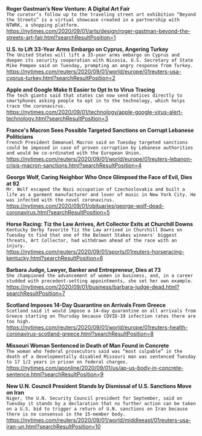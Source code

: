 **Roger Gastman’s New Venture: A Digital Art Fair**\
`The curator’s follow up to the traveling street art exhibition “Beyond the Streets” is a virtual showcase created in a partnership with NTWRK, a shopping platform.`\
https://nytimes.com/2020/09/01/arts/design/roger-gastman-beyond-the-streets-art-fair.html?searchResultPosition=1

**U.S. to Lift 33-Year Arms Embargo on Cyprus, Angering Turkey**\
`The United States will lift a 33-year arms embargo on Cyprus and deepen its security cooperation with Nicosia, U.S. Secretary of State Mike Pompeo said on Tuesday, prompting an angry response from Turkey.`\
https://nytimes.com/reuters/2020/09/01/world/europe/01reuters-usa-cyprus-turkey.html?searchResultPosition=2

**Apple and Google Make It Easier to Opt In to Virus Tracing**\
`The tech giants said that states can now send notices directly to smartphones asking people to opt in to the technology, which helps trace the coronavirus.`\
https://nytimes.com/2020/09/01/technology/apple-google-virus-alert-technology.html?searchResultPosition=3

**France's Macron Sees Possible Targeted Sanctions on Corrupt Lebanese Politicians**\
`French President Emmanuel Macron said on Tuesday targeted sanctions could be imposed in case of proven corruption by Lebanese authorities and would be co-ordinated with the European Union. `\
https://nytimes.com/reuters/2020/09/01/world/europe/01reuters-lebanon-crisis-macron-sanctions.html?searchResultPosition=4

**George Wolf, Caring Neighbor Who Once Glimpsed the Face of Evil, Dies at 92**\
`Mr. Wolf escaped the Nazi occupation of Czechoslovakia and built a life as a garment manufacturer and lover of music in New York City. He was infected with the novel coronavirus.`\
https://nytimes.com/2020/09/01/obituaries/george-wolf-dead-coronavirus.html?searchResultPosition=5

**Horse Racing: Tiz the Law Arrives, Art Collector Exits at Churchill Downs**\
`Kentucky Derby favorite Tiz the Law arrived in Churchill Downs on Tuesday to find that one of the Belmont Stakes winners' biggest threats, Art Collector, had withdrawn ahead of the race with an injury.`\
https://nytimes.com/reuters/2020/09/01/sports/01reuters-horseracing-kentucky.html?searchResultPosition=6

**Barbara Judge, Lawyer, Banker and Entrepreneur, Dies at 73**\
`She championed the advancement of women in business, and, in a career studded with precedent-setting appointments, she set her own example.`\
https://nytimes.com/2020/09/01/business/barbara-judge-dead.html?searchResultPosition=7

**Scotland Imposes 14-Day Quarantine on Arrivals From Greece**\
`Scotland said it would impose a 14-day quarantine on all arrivals from Greece starting on Thursday because COVID-19 infection rates there are too high.`\
https://nytimes.com/reuters/2020/09/01/world/europe/01reuters-health-coronavirus-scotland-greece.html?searchResultPosition=8

**Missouri Woman Sentenced in Death of Man Found in Concrete**\
`The woman who federal prosecutors said was “most culpable” in the death of a developmentally disabled Missouri man was sentenced Tuesday to 17 1/2 years in prison on federal charges.`\
https://nytimes.com/aponline/2020/09/01/us/ap-us-body-in-concrete-sentence.html?searchResultPosition=9

**New U.N. Council President Stands by Dismissal of U.S. Sanctions Move on Iran**\
`Niger, the U.N. Security Council president for September, said on Tuesday it stands by a declaration that no further action can be taken on a U.S. bid to trigger a return of U.N. sanctions on Iran because there is no consensus in the 15-member body.`\
https://nytimes.com/reuters/2020/09/01/world/middleeast/01reuters-usa-iran-un.html?searchResultPosition=10

